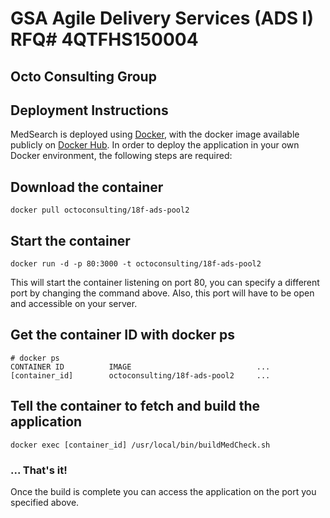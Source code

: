# GSA Agile Delivery Services (ADS I) RFQ# 4QTFHS150004 #
## Octo Consulting Group ##
## Deployment Instructions ##

MedSearch is deployed using [Docker](http://docker.com), with the docker image available publicly on [Docker Hub](https://registry.hub.docker.com/u/octoconsulting/18f-ads-pool2/). In order to deploy the application in your own Docker environment, the following steps are required:

## Download the container ##
	docker pull octoconsulting/18f-ads-pool2

## Start the container ##
	docker run -d -p 80:3000 -t octoconsulting/18f-ads-pool2

This will start the container listening on port 80, you can specify a different port by changing the command above. Also, this port will have to be open and accessible on your server.

## Get the container ID with docker ps ##
	# docker ps
	CONTAINER ID          IMAGE                            ...
	[container_id]        octoconsulting/18f-ads-pool2     ...

## Tell the container to fetch and build the application ##
	docker exec [container_id] /usr/local/bin/buildMedCheck.sh

### ... That's it! ###
Once the build is complete you can access the application on the port you specified above.
